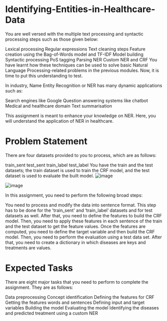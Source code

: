 # Identifying-Entities-in-Healthcare-Data

You are well versed with the multiple text processing and syntactic processing steps such as those given below:

Lexical processing
Regular expressions
Text cleaning steps
Feature creation using the Bag-of-Words model and TF-IDF
Model building
Syntactic processing
PoS tagging
Parsing
NER
Custom NER and CRF
You have learnt how these techniques can be used to solve basic Natural Language Processing-related problems in the previous modules. Now, it is time to put this understanding to test. 

 

In industry, Name Entity Recognition or NER has many dynamic applications such as:

Search engines like Google
Question answering systems like chatbot
Medical and healthcare domain
Text summarisation

This assignment is meant to enhance your knowledge on NER. Here, you will understand the application of NER in healthcare.


# Problem Statement

There are four datasets provided to you to process, which are as follows:

train_sent
test_sent
train_label
test_label
You have the train and the test datasets; the train dataset is used to train the CRF model, and the test dataset is used to evaluate the built model.
![image](https://github.com/user-attachments/assets/934903c5-07bd-4e3b-aa37-8bce66712f95)

![image](https://github.com/user-attachments/assets/f52b830b-f819-4e08-b498-7f5480c284de)

In this assignment, you need to perform the following broad steps:

You need to process and modify the data into sentence format. This step has to be done for the 'train_sent' and ‘train_label’ datasets and for test datasets as well.
After that, you need to define the features to build the CRF model.
Then, you need to apply these features in each sentence of the train and the test dataset to get the feature values.
Once the features are computed, you need to define the target variable and then build the CRF model.
Then, you need to perform the evaluation using a test data set.
After that, you need to create a dictionary in which diseases are keys and treatments are values.

# Expected Tasks
There are eight major tasks that you need to perform to complete the assignment. They are as follows:

Data preprocessing
Concept identification
Defining the features for CRF
Getting the features words and sentences
Defining input and target variables
Building the model
Evaluating the model
Identifying the diseases and predicted treatment using a custom NER


